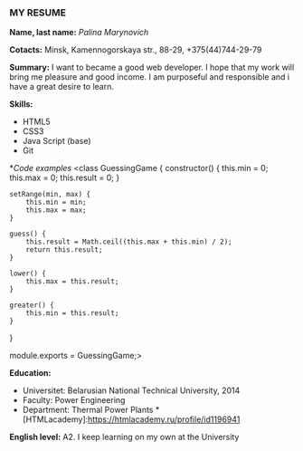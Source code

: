 ### MY RESUME

**Name, last name:**  *Palina Marynovich*

**Cotacts:** Minsk, Kamennogorskaya str., 88-29, +375(44)744-29-79

**Summary:** 
I want to became a good web developer. I hope that my work will bring me pleasure and good income. I am purposeful and responsible and i have a great desire to learn.

**Skills:**
* HTML5
* CSS3
* Java Script (base)
* Git

**Code examples*
<class GuessingGame {
    constructor() {
        this.min = 0;
        this.max = 0;
        this.result = 0;
    }

    setRange(min, max) {
        this.min = min;
        this.max = max;
    }

    guess() {
        this.result = Math.ceil((this.max + this.min) / 2);
        return this.result;
    }

    lower() {
        this.max = this.result;
    }

    greater() {
        this.min = this.result;
    }
}

module.exports = GuessingGame;>

**Education:**  
* Universitet: Belarusian National Technical University, 2014
* Faculty: Power Engineering
* Department: Thermal Power Plants
*[HTMLacademy]:https://htmlacademy.ru/profile/id1196941

**English level:** A2. I keep learning on my own at the University
